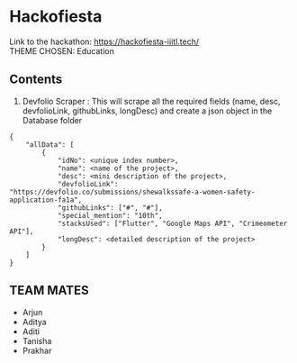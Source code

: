 # Hackofiesta

Link to the hackathon: https://hackofiesta-iiitl.tech/ <br>
THEME CHOSEN: Education

## Contents
1. Devfolio Scraper : This will scrape all the required fields (name, desc, devfolioLink, githubLinks, longDesc) and create a json object in the Database folder
```
{
    "allData": [
        {
            "idNo": <unique index number>, 
            "name": <name of the project>, 
            "desc": <mini description of the project>, 
            "devfolioLink": "https://devfolio.co/submissions/shewalkssafe-a-women-safety-application-fa1a", 
            "githubLinks": ["#", "#"], 
            "special_mention": "10th", 
            "stacksUsed": ["Flutter", "Google Maps API", "Crimeometer API"], 
            "longDesc": <detailed description of the project>
        }
    ]
}
```

## TEAM MATES
- Arjun
- Aditya
- Aditi
- Tanisha
- Prakhar